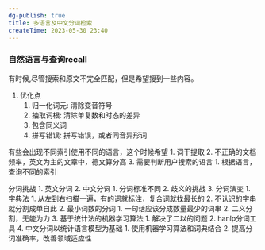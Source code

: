 ```yaml
---
dg-publish: true
title: 多语言及中文分词检索
createTime: 2023-05-30 23:40  
---
```


### 自然语言与查询recall

有时候,尽管搜索和原文不完全匹配，但是希望搜到一些内容。
1. 优化点
	1. 归一化词元: 清除变音符号
	2. 抽取词根: 清除单复数和时态的差异
	3. 包含同义词
	4. 拼写错误: 拼写错误，或者同音异形词

有些会出现不同索引使用不同的语言，这个时候希望
	1. 词干提取
	2. 不正确的文档频率，英文为主的文章中，德文算分高
	3. 需要判断用户搜索的语言
		1. 根据语言，查询不同的索引

 分词挑战
	 1. 英文分词
	 2. 中文分词
		 1. 分词标准不同
		 2. 歧义的挑战
		 3. 分词演变
			 1. 字典法
				 1. 从左到右扫描一遍，有的词就标注，复合词就找最长的
				 2. 不认识的字串就分割成单自此
			 2. 最小词数的分词
				 1. 一句话应该分成数量最少的词串
				 2. 二义分割，无能为力
			 3. 基于统计法的机器学习算法
				 1. 解决了二以的问题
				 2. hanlp分词工具
			 4. 中文分词以统计语言模型为基础
				 1. 使用机器学习算法和词典结合
				 2. 提高分词准确率，改善领域适应性
		



